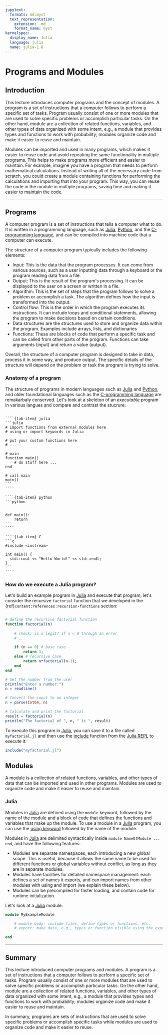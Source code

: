 ```yaml
---
jupytext:
  formats: md:myst
  text_representation:
    extension: .md
    format_name: myst
kernelspec:
  display_name: Julia
  language: julia
  name: julia-1.8
---
```


# Programs and Modules

## Introduction
This lecture introduces computer programs and the concept of modules. A program is a set of instructions that a computer follows to perform a specific set of tasks. Program usually consist of one or more modules that are used to solve specific problems or accomplish particular tasks. On the other hand, module are a collection of related functions, variables, and other types of data organized with some intent, e.g., a module that provides types and functions to work with probability; modules organize code and make it easier to reuse and maintain.

Modules can be imported and used in many programs, which makes it easier to reuse code and avoid repeating the same functionality in multiple programs. This helps to make programs more efficient and easier to maintain. For example, imagine you have a program that needs to perform mathematical calculations. Instead of writing all of the necessary code from scratch, you could create a module containing functions for performing the calculations and importing that into your program. This way, you can reuse the code in the module in multiple programs, saving time and making it easier to maintain the code.

---

## Programs
A computer program is a set of instructions that tells a computer what to do. It is written in a programming language, such as [Julia](https://docs.julialang.org), [Python](https://www.python.org), and the [C-programming language](https://en.wikipedia.org/wiki/C_(programming_language)), and can be compiled into machine code that a computer can execute.

The structure of a computer program typically includes the following elements:

* Input: This is the data that the program processes. It can come from various sources, such as a user inputting data through a keyboard or the program reading data from a file.
* Output: This is the result of the program's processing. It can be displayed to the user on a screen or written in a file.
* Algorithm: This is the set of steps that the program follows to solve a problem or accomplish a task. The algorithm defines how the input is transformed into the output.
* Control flow: This is the order in which the program executes its instructions. It can include loops and conditional statements, allowing the program to make decisions based on certain conditions.
* Data structures are the structures used to store and organize data within the program. Examples include arrays, lists, and dictionaries
* Functions: These are blocks of code that perform a specific task and can be called from other parts of the program. Functions can take arguments (input) and return a value (output).

Overall, the structure of a computer program is designed to take in data, process it in some way, and produce output. The specific details of the structure will depend on the problem or task the program is trying to solve.

### Anatomy of a program
The structure of programs in modern languages such as [Julia](https://docs.julialang.org) and [Python](https://www.python.org), and older foundational languages such as the [C-programming language](https://en.wikipedia.org/wiki/C_(programming_language)) are remakarbaly conserved. Let's look at a skeleton of an _executable_ program in various langues and compare and contrast the stucrure:


`````{tab-set}

````{tab-item} julia
```julia
# import functions from external modules here
# using or import keywords in Julia

# put your custom functions here
# ...

# main
function main()
    # do stuff here ...
end

# call main 
main()
```
````

````{tab-item} python
```python


def main():
    return
```
````

````{tab-item} C
```c
#include <iostream>

int main() {
  std::cout << "Hello World!" << std::endl;
}
```
````
`````


### How do we execute a Julia program?
Let's build an example program in [Julia](https://docs.julialang.org) and execute that program; let's consider the recursive `factorial` function that we developed in the {ref}`content:references:recursion-functions` section:

```julia

# define the recursive factorial function
function factorial(n)
    
    # check: is n legit? if n < 0 through an error
    # ...

    if (n == 0) # base case -
        return 1;
    else # recursive case
        return n*factorial(n-1); 
    end
end

# Get the number from the user
println("Enter a number:")
n = readline()

# Convert the input to an integer
n = parse(Int64, n)

# Calculate and print the factorial
result = factorial(n)
println("The factorial of ", n, " is ", result)
```

To execute this program in [Julia](https://docs.julialang.org), you can save it to a file called `myfactorial.jl` and then use the [include](https://docs.julialang.org/en/v1/base/base/#Base.include) function from the [Julia REPL](https://docs.julialang.org/en/v1/stdlib/REPL/) to execute it:

```julia
include("myfactorial.jl")
```

## Modules
A module is a collection of related functions, variables, and other types of data that can be imported and used in other programs. Modules are used to organize code and make it easier to reuse and maintain.

### Julia
Modules in [Julia](https://docs.julialang.org) are defined using the `module` keyword, followed by the name of the module and a block of code that defines the functions and variables that make up the module. To use a module in a [Julia](https://docs.julialang.org) program, you can use the [using keyword](https://docs.julialang.org/en/v1/base/base/#using) followed by the name of the module. 

Modules in [Julia](https://docs.julialang.org) are delimited syntactically inside `module NameOfModule ... end`, and have the following features:

* Modules are separate namespaces, each introducing a new global scope. This is useful, because it allows the same name to be used for different functions or global variables without conflict, as long as they are in separate modules.
* Modules have facilities for detailed namespace management: each defines a set of names it exports, and can import names from other modules with using and import (we explain these below).
* Modules can be precompiled for faster loading, and contain code for runtime initialization.

Let's look at a [Julia](https://docs.julialang.org) module:

```julia
module MyExampleModule

    # module body: include files, define types or functions, etc.
    # export: make data, e.g., types or function visible using the export keyword

end
```


---

## Summary
This lecture introduced computer programs and modules. A program is a set of instructions that a computer follows to perform a specific set of tasks. Program usually consist of one or more modules that are used to solve specific problems or accomplish particular tasks. On the other hand, module are a collection of related functions, variables, and other types of data organized with some intent, e.g., a module that provides types and functions to work with probability; modules organize code and make it easier to reuse and maintain.

In summary, programs are sets of instructions that are used to solve specific problems or accomplish specific tasks while modules are used to organize code and make it easier to reuse.
